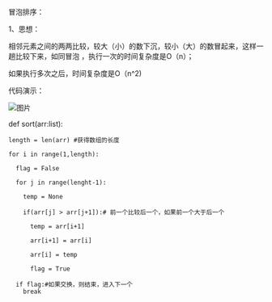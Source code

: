 冒泡排序：

1、思想：

相邻元素之间的两两比较，较大（小）的数下沉，较小（大）的数冒起来，这样一趟比较下来，如同冒泡 ，执行一次的时间复杂度是O（n）；

如果执行多次之后，时间复杂度是O（n^2)


代码演示：

![图片](https://user-images.githubusercontent.com/38878365/182556157-f66a6693-5298-4e02-be62-200d6b848545.png)


  def sort(arr:list):
  
    length = len(arr) #获得数组的长度
  
    for i in range(1,length):
    
      flag = False

      for j in range(lenght-1):

        temp = None

        if(arr[j] > arr[j+1]):# 前一个比较后一个，如果前一个大于后一个

          temp = arr[i+1]

          arr[i+1] = arr[i]

          arr[i] = temp

          flag = True

      if flag:#如果交换，则结束，进入下一个
        break

        
        
        
        
        
        
        
        
        
        
